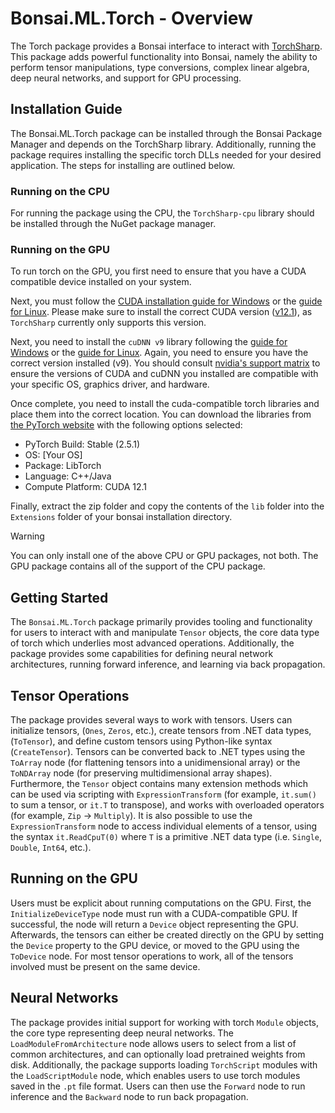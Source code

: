 # Bonsai.ML.Torch - Overview

The Torch package provides a Bonsai interface to interact with [TorchSharp](https://github.com/dotnet/TorchSharp). This package adds powerful functionality into Bonsai, namely the ability to perform tensor manipulations, type conversions, complex linear algebra, deep neural networks, and support for GPU processing.

## Installation Guide

The Bonsai.ML.Torch package can be installed through the Bonsai Package Manager and depends on the TorchSharp library. Additionally, running the package requires installing the specific torch DLLs needed for your desired application. The steps for installing are outlined below.

### Running on the CPU 
For running the package using the CPU, the `TorchSharp-cpu` library should be installed through the NuGet package manager.

### Running on the GPU
To run torch on the GPU, you first need to ensure that you have a CUDA compatible device installed on your system. 

Next, you must follow the [CUDA installation guide for Windows](https://docs.nvidia.com/cuda/cuda-installation-guide-microsoft-windows/index.html) or the [guide for Linux](https://docs.nvidia.com/cuda/cuda-installation-guide-linux/index.html). Please make sure to install the correct CUDA version ([v12.1](https://developer.nvidia.com/cuda-12-1-0-download-archive)), as `TorchSharp` currently only supports this version.

Next, you need to install the `cuDNN v9` library following the [guide for Windows](https://docs.nvidia.com/deeplearning/cudnn/latest/installation/windows.html) or the [guide for Linux](https://docs.nvidia.com/deeplearning/cudnn/latest/installation/linux.html). Again, you need to ensure you have the correct version installed (v9). You should consult [nvidia's support matrix](https://docs.nvidia.com/deeplearning/cudnn/latest/reference/support-matrix.html) to ensure the versions of CUDA and cuDNN you installed are compatible with your specific OS, graphics driver, and hardware.

Once complete, you need to install the cuda-compatible torch libraries and place them into the correct location. You can download the libraries from [the PyTorch website](https://pytorch.org/get-started/locally/) with the following options selected:

- PyTorch Build: Stable (2.5.1)
- OS: [Your OS]
- Package: LibTorch
- Language: C++/Java
- Compute Platform: CUDA 12.1

Finally, extract the zip folder and copy the contents of the `lib` folder into the `Extensions` folder of your bonsai installation directory.

> [!WARNING]
> You can only install one of the above CPU or GPU packages, not both. The GPU package contains all of the support of the CPU package. 

## Getting Started

The `Bonsai.ML.Torch` package primarily provides tooling and functionality for users to interact with and manipulate `Tensor` objects, the core data type of torch which underlies most advanced operations. Additionally, the package provides some capabilities for defining neural network architectures, running forward inference, and learning via back propagation.

## Tensor Operations
The package provides several ways to work with tensors. Users can initialize tensors, (`Ones`, `Zeros`, etc.), create tensors from .NET data types, (`ToTensor`), and define custom tensors using Python-like syntax (`CreateTensor`). Tensors can be converted back to .NET types using the `ToArray` node (for flattening tensors into a unidimensional array) or the `ToNDArray` node (for preserving multidimensional array shapes). Furthermore, the `Tensor` object contains many extension methods which can be used via scripting with `ExpressionTransform` (for example, `it.sum()` to sum a tensor, or `it.T` to transpose), and works with overloaded operators (for example, `Zip` -> `Multiply`). It is also possible to use the `ExpressionTransform` node to access individual elements of a tensor, using the syntax `it.ReadCpuT(0)` where `T` is a primitive .NET data type (i.e. `Single`, `Double`, `Int64`, etc.).


## Running on the GPU
Users must be explicit about running computations on the GPU. First, the `InitializeDeviceType` node must run with a CUDA-compatible GPU. If successful, the node will return a `Device` object representing the GPU. Afterwards, the tensors can either be created directly on the GPU by setting the `Device` property to the GPU device, or moved to the GPU using the `ToDevice` node. For most tensor operations to work, all of the tensors involved must be present on the same device.

## Neural Networks
The package provides initial support for working with torch `Module` objects, the core type representing deep neural networks. The `LoadModuleFromArchitecture` node allows users to select from a list of common architectures, and can optionally load pretrained weights from disk. Additionally, the package supports loading `TorchScript` modules with the `LoadScriptModule` node, which enables users to use torch modules saved in the `.pt` file format. Users can then use the `Forward` node to run inference and the `Backward` node to run back propagation.   